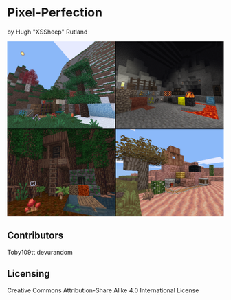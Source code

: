 # Pixel-Perfection
by Hugh "XSSheep" Rutland

![Template](Template.png)

## Contributors
Toby109tt
devurandom

## Licensing
Creative Commons Attribution-Share Alike 4.0 International License
